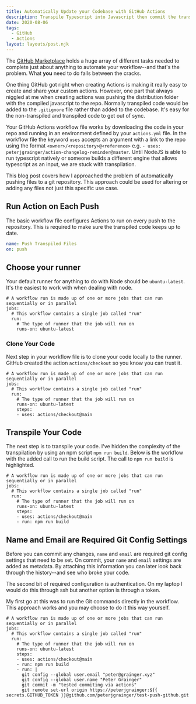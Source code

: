 ```yaml
---
title: Automatically Update your Codebase with GitHub Actions
description: Transpile Typescript into Javascript then commit the transpiled code back to the repository using GitHub Actions
date: 2020-08-06
tags:
  - GitHub
  - Actions
layout: layouts/post.njk
---
```

The [GitHub Marketplace](https://github.com/marketplace) holds a huge array of different tasks needed to complete just about anything to automate your workflow--and that's the problem. What **you** need to do falls between the cracks.

One thing GitHub got right when creating Actions is making it really easy to create and share your custom actions. However, one part that always niggled at me when creating actions was pushing the distribution folder with the compiled javascript to the repo. Normally transpiled code would be added to the `.gitignore` file rather than added to the codebase. It's easy for the non-transpiled and transpiled code to get out of sync.

Your GitHub Actions workflow file works by downloading the code in your repo and running in an environment defined by your `actions.yml` file. In the workflow file the keyword `uses` accepts an argument with a link to the repo using the format `<owner>/<repository>@<reference>` e.g. `- uses: peterjgrainger/action-changelog-reminder@master`. Until NodeJS is able to run typescript natively or someone builds a different engine that allows typescript as an input, we are stuck with transpilation. 

This blog post covers how I approached the problem of automatically pushing files to a git repository. This approach could be used for altering or adding any files not just this specific use case.


## Run Action on Each Push

The basic workflow file configures Actions to run on every push to the repository. This is required to make sure the transpiled code keeps up to date.

```yml
name: Push Transpiled Files
on: push
```

## Choose your runner

Your default runner for anything to do with Node should be `ubuntu-latest`. It's the easiest to work with when dealing with node.

```yml/5
# A workflow run is made up of one or more jobs that can run sequentially or in parallel
jobs:
  # This workflow contains a single job called "run"
  run:
    # The type of runner that the job will run on
    runs-on: ubuntu-latest
```

### Clone Your Code

Next step in your workflow file is to clone your code locally to the runner. GitHub created the action `actions/checkout` so you know you can trust it.

```yml/7
# A workflow run is made up of one or more jobs that can run sequentially or in parallel
jobs:
  # This workflow contains a single job called "run"
  run:
    # The type of runner that the job will run on
    runs-on: ubuntu-latest
    steps:
    - uses: actions/checkout@main
```

## Transpile Your Code

The next step is to transpile your code. I've hidden the complexity of the transpilation by using an npm script `npm run build`. Below is the workflow with the added call to run the build script. The call to `npm run build` is highlighted.

```yml/8
# A workflow run is made up of one or more jobs that can run sequentially or in parallel
jobs:
  # This workflow contains a single job called "run"
  run:
    # The type of runner that the job will run on
    runs-on: ubuntu-latest
    steps:
    - uses: actions/checkout@main
    - run: npm run build
```

## Name and Email are Required Git Config Settings

Before you can commit any changes, `name` and `email` are required git config settings that need to be set. On commit, your `name` and `email` settings are added as metadata. By attaching this information you can later look back through the history--and see who broke your code.

The second bit of required configuration is authentication. On my laptop I would do this through ssh but another option is through a token.

My first go at this was to run the Git commands directly in the workflow. This approach works and you may choose to do it this way yourself.

```yml/9-15
# A workflow run is made up of one or more jobs that can run sequentially or in parallel
jobs:
  # This workflow contains a single job called "run"
  run:
    # The type of runner that the job will run on
    runs-on: ubuntu-latest
    steps:
    - uses: actions/checkout@main
    - run: npm run build
    - run: |
      git config --global user.email "peter@grainger.xyz"
      git config --global user.name "Peter Grainger"
      git commit -m "tested commiting via actions"
      git remote set-url origin https://peterjgrainger:${{ secrets.GITHUB_TOKEN }}@github.com/peterjgrainger/test-push-github.git
```

